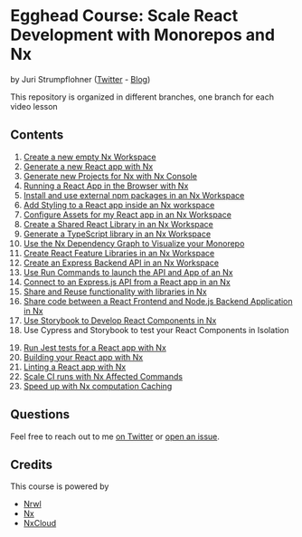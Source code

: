 # Egghead Course: Scale React Development with Monorepos and Nx

by Juri Strumpflohner ([Twitter](https://twitter.com/juristr) - [Blog](https://juri.dev))

This repository is organized in different branches, one branch for each video lesson

## Contents

1. [Create a new empty Nx Workspace](https://github.com/juristr/egghead-scale-react-dev-with-nx/tree/master)
2. [Generate a new React app with Nx](https://github.com/juristr/egghead-scale-react-dev-with-nx/tree/02-create-new-react-app)
3. [Generate new Projects for Nx with Nx Console](https://github.com/juristr/egghead-scale-react-dev-with-nx/tree/02-create-new-react-app)
4. [Running a React App in the Browser with Nx](https://github.com/juristr/egghead-scale-react-dev-with-nx/tree/02-create-new-react-app)
5. [Install and use external npm packages in an Nx Workspace](https://github.com/juristr/egghead-scale-react-dev-with-nx/tree/03-add-external-material-package)
6. [Add Styling to a React app inside an Nx workspace](https://github.com/juristr/egghead-scale-react-dev-with-nx/tree/04-add-styling-to-nx-react-app)
7. [Configure Assets for my React app in an Nx Workspace](https://github.com/juristr/egghead-scale-react-dev-with-nx/tree/05-configure-assets)
8. [Create a Shared React Library in an Nx Workspace](https://github.com/juristr/egghead-scale-react-dev-with-nx/tree/06-create-shared-ui-lib)
9. [Generate a TypeScript library in an Nx Workspace](https://github.com/juristr/egghead-scale-react-dev-with-nx/tree/07-shared-agnostic-lib)
10. [Use the Nx Dependency Graph to Visualize your Monorepo ](Structurehttps://github.com/juristr/egghead-scale-react-dev-with-nx/tree/07-shared-agnostic-lib)
11. [Create React Feature Libraries in an Nx Workspace](https://github.com/juristr/egghead-scale-react-dev-with-nx/tree/08-routed-feature-lib)
12. [Create an Express Backend API in an Nx Workspace](https://github.com/juristr/egghead-scale-react-dev-with-nx/tree/09-add-backend-api)
13. [Use Run Commands to launch the API and App of an Nx ](Workspacehttps://github.com/juristr/egghead-scale-react-dev-with-nx/tree/09-add-backend-api)
14. [Connect to an Express.js API from a React app in an Nx ](Workspacehttps://github.com/juristr/egghead-scale-react-dev-with-nx/tree/11-connect-to-backend-api)
15. [Share and Reuse functionality with libraries in Nx](https://github.com/juristr/egghead-scale-react-dev-with-nx/tree/12-reuse-libraries)
16. [Share code between a React Frontend and Node.js Backend Application in Nx](https://github.com/juristr/egghead-scale-react-dev-with-nx/tree/13-share-backend-and-frontend)
17. [Use Storybook to Develop React Components in Nx](https://github.com/juristr/egghead-scale-react-dev-with-nx/tree/14-storybook)
18. Use Cypress and Storybook to test your React Components in Isolation

19) [Run Jest tests for a React app with Nx](https://github.com/juristr/egghead-scale-react-dev-with-nx/tree/16-adjust-jest-tests)
20) [Building your React app with Nx](https://github.com/juristr/egghead-scale-react-dev-with-nx/tree/17-fix-linting)
21) [Linting a React app with Nx](https://github.com/juristr/egghead-scale-react-dev-with-nx/tree/17-fix-linting)
22) [Scale CI runs with Nx Affected Commands](https://github.com/juristr/egghead-scale-react-dev-with-nx/tree/17-fix-linting)
23) [Speed up with Nx computation Caching](https://github.com/juristr/egghead-scale-react-dev-with-nx/tree/17-fix-linting)

## Questions

Feel free to reach out to me [on Twitter](https://twitter.com/juristr) or [open an issue](https://github.com/juristr/egghead-scale-react-dev-with-nx/issues).

## Credits

This course is powered by

- [Nrwl](https://nrwl.io)
- [Nx](https://nx.dev)
- [NxCloud](https://nx.app)
